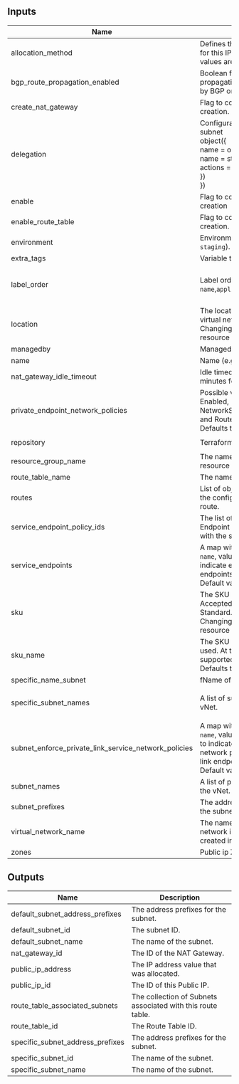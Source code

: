 ## Inputs

| Name | Description | Type | Default | Required |
|------|-------------|------|---------|:--------:|
| allocation\_method | Defines the allocation method for this IP address. Possible values are Static or Dynamic. | `string` | `"Static"` | no |
| bgp\_route\_propagation\_enabled | Boolean flag which controls propagation of routes learned by BGP on that route table. | `bool` | `true` | no |
| create\_nat\_gateway | Flag to control nat gateway creation. | `bool` | `false` | no |
| delegation | Configuration delegations on subnet<br>object({<br>  name = object({<br>    name = string,<br>    actions = list(string)<br>  })<br>}) | `map(list(any))` | `{}` | no |
| enable | Flag to control the module creation | `bool` | `true` | no |
| enable\_route\_table | Flag to control route table creation. | `bool` | `true` | no |
| environment | Environment (e.g. `prod`, `dev`, `staging`). | `string` | `null` | no |
| extra\_tags | Variable to pass extra tags. | `map(string)` | `null` | no |
| label\_order | Label order, e.g. `name`,`application`. | `list(any)` | <pre>[<br>  "name",<br>  "environment"<br>]</pre> | no |
| location | The location/region where the virtual network is created. Changing this forces a new resource to be created. | `string` | `null` | no |
| managedby | ManagedBy, eg 'CloudDrove'. | `string` | `"hello@clouddrove.com"` | no |
| name | Name  (e.g. `app` or `cluster`). | `string` | `null` | no |
| nat\_gateway\_idle\_timeout | Idle timeout configuration in minutes for Nat Gateway | `number` | `4` | no |
| private\_endpoint\_network\_policies | Possible values are Disabled, Enabled, NetworkSecurityGroupEnabled and RouteTableEnabled. Defaults to Disabled.. | `string` | `"Disabled"` | no |
| repository | Terraform current module repo | `string` | `"https://github.com/clouddrove/terraform-azure-subnet.git"` | no |
| resource\_group\_name | The name of an existing resource group to be imported. | `string` | `null` | no |
| route\_table\_name | The name of the route table. | `string` | `null` | no |
| routes | List of objects that represent the configuration of each route. | `list(map(string))` | `[]` | no |
| service\_endpoint\_policy\_ids | The list of IDs of Service Endpoint Policies to associate with the subnet. | `list(string)` | `null` | no |
| service\_endpoints | A map with key (string) `subnet name`, value (list(string)) to indicate enabled service endpoints on the subnet. Default value is []. | `list(string)` | `[]` | no |
| sku | The SKU of the Public IP. Accepted values are Basic and Standard. Defaults to Basic. Changing this forces a new resource to be created. | `string` | `"Standard"` | no |
| sku\_name | The SKU which should be used. At this time the only supported value is Standard. Defaults to Standard. | `string` | `"Standard"` | no |
| specific\_name\_subnet | fName of the specific subnet. | `bool` | `false` | no |
| specific\_subnet\_names | A list of subnets inside the vNet. | `list(string)` | <pre>[<br>  ""<br>]</pre> | no |
| subnet\_enforce\_private\_link\_service\_network\_policies | A map with key (string) `subnet name`, value (bool) `true` or `false` to indicate enable or disable network policies for the private link endpoint on the subnet. Default value is false. | `bool` | `true` | no |
| subnet\_names | A list of public subnets inside the vNet. | `list(string)` | `[]` | no |
| subnet\_prefixes | The address prefix to use for the subnet. | `list(string)` | `[]` | no |
| virtual\_network\_name | The name of the virtual network in which the subnet is created in | `string` | `null` | no |
| zones | Public ip Zones to configure. | `list(string)` | `null` | no |

## Outputs

| Name | Description |
|------|-------------|
| default\_subnet\_address\_prefixes | The address prefixes for the subnet. |
| default\_subnet\_id | The subnet ID. |
| default\_subnet\_name | The name of the subnet. |
| nat\_gateway\_id | The ID of the NAT Gateway. |
| public\_ip\_address | The IP address value that was allocated. |
| public\_ip\_id | The ID of this Public IP. |
| route\_table\_associated\_subnets | The collection of Subnets associated with this route table. |
| route\_table\_id | The Route Table ID. |
| specific\_subnet\_address\_prefixes | The address prefixes for the subnet. |
| specific\_subnet\_id | The name of the subnet. |
| specific\_subnet\_name | The name of the subnet. |
